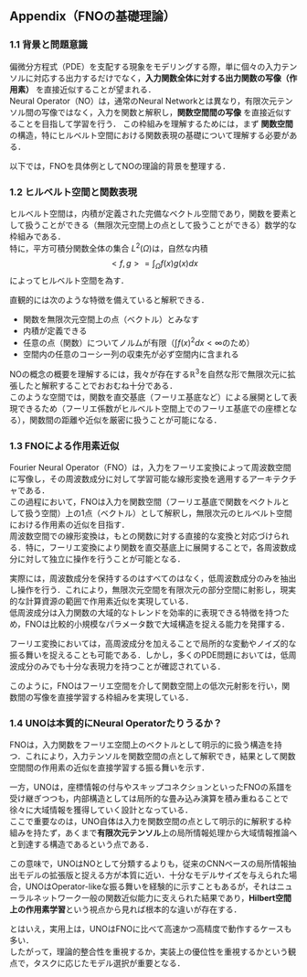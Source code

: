 ## Appendix（FNOの基礎理論）
### 1.1 背景と問題意識
偏微分方程式（PDE）を支配する現象をモデリングする際，単に個々の入力テンソルに対応する出力するだけでなく，**入力関数全体に対する出力関数の写像（作用素）** を直接近似することが望まれる．  
Neural Operator（NO）は，通常のNeural Networkとは異なり，有限次元テンソル間の写像ではなく，入力を関数と解釈し，**関数空間間の写像** を直接近似することを目指して学習を行う． 
この枠組みを理解するためには，まず **関数空間** の構造，特にヒルベルト空間における関数表現の基礎について理解する必要がある．  

以下では，FNOを具体例としてNOの理論的背景を整理する．
### 1.2 ヒルベルト空間と関数表現
ヒルベルト空間は，内積が定義された完備なベクトル空間であり，関数を要素として扱うことができる（無限次元空間上の点として扱うことができる）数学的な枠組みである．  
特に，平方可積分関数全体の集合 $L^2(\Omega)$は，自然な内積
$$
<f,g> = \int_\Omega f(x)g(x)dx
$$
によってヒルベルト空間を為す．  

直観的には次のような特徴を備えていると解釈できる．
- 関数を無限次元空間上の点（ベクトル）とみなす
- 内積が定義できる
- 任意の点（関数）についてノルムが有限（$\int f(x)^2dx < \infty$のため）
- 空間内の任意のコーシー列の収束先が必ず空間内に含まれる

NOの概念の概要を理解するには，我々が存在する$\mathbb{R}^3$を自然な形で無限次元に拡張したと解釈することでおおむね十分である．  
このような空間では，関数を直交基底（フーリエ基底など）による展開として表現できるため（フーリエ係数がヒルベルト空間上でのフーリエ基底での座標となる），関数間の距離や近似を厳密に扱うことが可能になる．  

### 1.3 FNOによる作用素近似

Fourier Neural Operator（FNO）は，入力をフーリエ変換によって周波数空間に写像し，その周波数成分に対して学習可能な線形変換を適用するアーキテクチャである．  
この過程において，FNOは入力を関数空間（フーリエ基底で関数をベクトルとして扱う空間）上の1点（ベクトル）として解釈し，無限次元のヒルベルト空間における作用素の近似を目指す．  
周波数空間での線形変換は，もとの関数に対する直接的な変換と対応づけられる．特に，フーリエ変換により関数を直交基底上に展開することで，各周波数成分に対して独立に操作を行うことが可能となる．

実際には，周波数成分を保持するのはすべてのはなく，低周波数成分のみを抽出し操作を行う．これにより，無限次元空間を有限次元の部分空間に射影し，現実的な計算資源の範囲で作用素近似を実現している．  
低周波成分は入力関数の大域的なトレンドを効率的に表現できる特徴を持つため，FNOは比較的小規模なパラメータ数で大域構造を捉える能力を発揮する．

フーリエ変換においては，高周波成分を加えることで局所的な変動やノイズ的な振る舞いを捉えることも可能である．しかし，多くのPDE問題においては，低周波成分のみでも十分な表現力を持つことが確認されている．

このように，FNOはフーリエ空間を介して関数空間上の低次元射影を行い，関数間の写像を直接学習する枠組みを実現している．


### 1.4 UNOは本質的にNeural Operatorたりうるか？

FNOは，入力関数をフーリエ空間上のベクトルとして明示的に扱う構造を持つ．これにより，入力テンソルを関数空間の点として解釈でき，結果として関数空間間の作用素の近似を直接学習する振る舞いを示す．

一方，UNOは，座標情報の付与やスキップコネクションといったFNOの系譜を受け継ぎつつも，内部構造としては局所的な畳み込み演算を積み重ねることで徐々に大域情報を獲得していく設計となっている．  
ここで重要なのは，UNO自体は入力を関数空間の点として明示的に解釈する枠組みを持たず，あくまで**有限次元テンソル**上の局所情報処理から大域情報推論へと到達する構造であるという点である．

この意味で，UNOはNOとして分類するよりも，従来のCNNベースの局所情報抽出モデルの拡張版と捉える方が本質に近い．十分なモデルサイズを与えられた場合，UNOはOperator-likeな振る舞いを経験的に示すこともあるが，それはニューラルネットワーク一般の関数近似能力に支えられた結果であり，**Hilbert空間上の作用素学習**という視点から見れば根本的な違いが存在する．

とはいえ，実用上は，UNOはFNOに比べて高速かつ高精度で動作するケースも多い．  
したがって，理論的整合性を重視するか，実装上の優位性を重視するかという観点で，タスクに応じたモデル選択が重要となる．